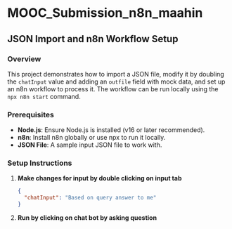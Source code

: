 # MOOC_Submission_n8n_maahin

## JSON Import and n8n Workflow Setup

### Overview
This project demonstrates how to import a JSON file, modify it by doubling the `chatInput` value and adding an `outfile` field with mock data, and set up an n8n workflow to process it. The workflow can be run locally using the `npx n8n start` command.

### Prerequisites
- **Node.js**: Ensure Node.js is installed (v16 or later recommended).
- **n8n**: Install n8n globally or use npx to run it locally.
- **JSON File**: A sample input JSON file to work with.

### Setup Instructions

1. **Make changes for input by double clicking on input tab**
   ```json
   {
     "chatInput": "Based on query answer to me"
   }

2. **Run by clicking on chat bot by asking question**
